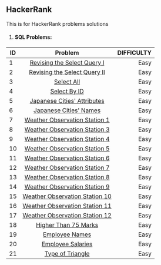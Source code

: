 ## HackerRank
This is for HackerRank problems solutions

1. #### SQL Problems:

| ID     | Problem                                                                                                | DIFFICULTY  |
| -------|:------------------------------------------------------------------------------------------------------:| -----------:|
| 1      | [Revising the Select Query I](https://www.hackerrank.com/challenges/revising-the-select-query)         | Easy        |
| 2      | [Revising the Select Query II](https://www.hackerrank.com/challenges/revising-the-select-query-2)      | Easy        |
| 3      | [Select All](https://www.hackerrank.com/challenges/select-all-sql)                                     | Easy        |
| 4      | [Select By ID](https://www.hackerrank.com/challenges/select-by-id)                                     | Easy        |
| 5      | [Japanese Cities' Attributes](https://www.hackerrank.com/challenges/japanese-cities-attributes)        | Easy        |
| 6      | [Japanese Cities' Names](https://www.hackerrank.com/challenges/japanese-cities-name)                   | Easy        |
| 7      | [Weather Observation Station 1](https://www.hackerrank.com/challenges/weather-observation-station-1)   | Easy        |
| 8      | [Weather Observation Station 3](https://www.hackerrank.com/challenges/weather-observation-station-3)   | Easy        |
| 9      | [Weather Observation Station 4](https://www.hackerrank.com/challenges/weather-observation-station-4)   | Easy        |
| 10     | [Weather Observation Station 5](https://www.hackerrank.com/challenges/weather-observation-station-5)   | Easy        |
| 11     | [Weather Observation Station 6](https://www.hackerrank.com/challenges/weather-observation-station-6)   | Easy        |
| 12     | [Weather Observation Station 7](https://www.hackerrank.com/challenges/weather-observation-station-7)   | Easy        |
| 13     | [Weather Observation Station 8](https://www.hackerrank.com/challenges/weather-observation-station-8)   | Easy        |
| 14     | [Weather Observation Station 9](https://www.hackerrank.com/challenges/weather-observation-station-9)   | Easy        |
| 15     | [Weather Observation Station 10](https://www.hackerrank.com/challenges/weather-observation-station-10) | Easy        |
| 16     | [Weather Observation Station 11](https://www.hackerrank.com/challenges/weather-observation-station-11) | Easy        |
| 17     | [Weather Observation Station 12](https://www.hackerrank.com/challenges/weather-observation-station-12) | Easy        |
| 18     | [Higher Than 75 Marks](https://www.hackerrank.com/challenges/more-than-75-marks)                       | Easy        |
| 19     | [Employee Names](https://www.hackerrank.com/challenges/name-of-employees)                              | Easy        |
| 20     | [Employee Salaries](https://www.hackerrank.com/challenges/salary-of-employees)                         | Easy        |
| 21     | [Type of Triangle](https://www.hackerrank.com/challenges/what-type-of-triangle)                        | Easy        |
